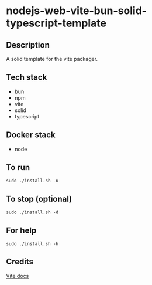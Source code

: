 # nodejs-web-vite-bun-solid-typescript-template

## Description
A solid template for the vite packager.

## Tech stack
- bun
- npm
- vite
- solid
- typescript

## Docker stack
- node

## To run
`sudo ./install.sh -u`

## To stop (optional)
`sudo ./install.sh -d`

## For help
`sudo ./install.sh -h`

## Credits
[Vite docs](https://vitejs.dev/guide/)
